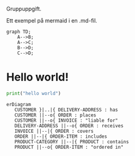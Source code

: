 Gruppuppgift.

Ett exempel på mermaid i en .md-fil.


```mermaid
graph TD;
    A-->B;
    A-->C;
    B-->D;
    C-->D;
```

# Hello world!

```python
print("hello world")
```

 ```mermaid
erDiagram
    CUSTOMER }|..|{ DELIVERY-ADDRESS : has
    CUSTOMER ||--o{ ORDER : places
    CUSTOMER ||--o{ INVOICE : "liable for"
    DELIVERY-ADDRESS ||--o{ ORDER : receives
    INVOICE ||--|{ ORDER : covers
    ORDER ||--|{ ORDER-ITEM : includes
    PRODUCT-CATEGORY ||--|{ PRODUCT : contains
    PRODUCT ||--o{ ORDER-ITEM : "ordered in"
```